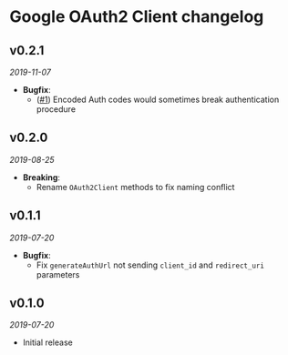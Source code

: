 # Google OAuth2 Client changelog

## v0.2.1
_2019-11-07_

 * **Bugfix**:
   * ([#1](https://github.com/buttercup/google-oauth2-client/pull/1)) Encoded Auth codes would sometimes break authentication procedure

## v0.2.0
_2019-08-25_

 * **Breaking**:
   * Rename `OAuth2Client` methods to fix naming conflict

## v0.1.1
_2019-07-20_

 * **Bugfix**:
   * Fix `generateAuthUrl` not sending `client_id` and `redirect_uri` parameters

## v0.1.0
_2019-07-20_

 * Initial release
